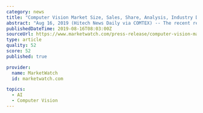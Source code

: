 ```yaml
---
category: news
title: "Computer Vision Market Size, Sales, Share, Analysis, Industry Demand and Forecasts Report From 2019-2026"
abstract: "Aug 16, 2019 (Hitech News Daily via COMTEX) -- The recent research report on the global Computer Vision market presents the latest industry data and future trends, allowing you to recognize the products and end users driving Revenue growth and ..."
publishedDateTime: 2019-08-16T08:03:00Z
sourceUrl: https://www.marketwatch.com/press-release/computer-vision-market-size-sales-share-analysis-industry-demand-and-forecasts-report-from-2019-2026-2019-08-16
type: article
quality: 52
score: 52
published: true

provider:
  name: MarketWatch
  id: marketwatch.com

topics:
  - AI
  - Computer Vision
---
```

